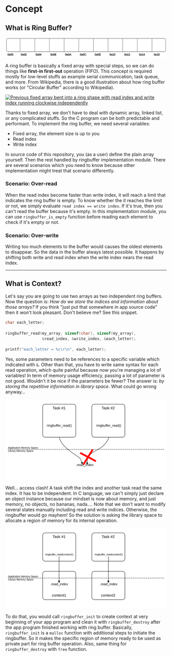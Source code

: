 # Concept

## What is Ring Buffer?

![Fixed array with 12 elements](plain_array.svg)

A ring buffer is basically a fixed array with special steps, so we can do things
like **first-in first-out** operation (FIFO). This concept is required mostly
for low-level stuffs as example serial communication, task queue, and more. From
Wikipedia, there is a good illustration about how ring buffer works (or
"Circular Buffer" according to Wikipedia).

[![Previous fixed array bent into a ring shape with read index and write index running clockwise independently][1]][2]

Thanks to fixed array, we don't have to deal with dynamic array, linked list, or
any complicated stuffs. So the C program can be both predictable and performant.
To implement the ring buffer, we need several variables:

-   Fixed array, the element size is up to you
-   Read index
-   Write index

In source code of this repository, you (as a user) define the plain array
yourself. Then the rest handled by ringbuffer implementation module. There are
several scenarios which you need to know because other implementation might
treat that scenario differently.

### Scenario: Over-read

When the read index become faster than write index, it will reach a limit that
indicates the ring buffer is empty. To know whether the it reaches the limit or
not, we simply evaluate `read index == write index`. If it's true, then you
can't read the buffer because it's empty. In this implementation module, you can
use `ringbuffer_is_empty` function before reading each element to check if it's
empty or not.

### Scenario: Over-write

Writing too much elements to the buffer would causes the oldest elements to
disappear. So the data in the buffer always latest possible. It happens by
shifting both write and read index when the write index nears the read index.

[1]: https://upload.wikimedia.org/wikipedia/commons/f/fd/Circular_Buffer_Animation.gif
[2]: https://en.wikipedia.org/wiki/File:Circular_Buffer_Animation.gif

---

## What is Context?

Let's say you are going to use two arrays as two independent ring buffers. Now
the question is: _How do we store the indices and information about those
arrays?_ If you think "just put that somewhere in app source code" then it won't
look pleasant. Don't believe me? See this snippet.

```c
char each_letter;

ringbuffer_read(my_array, sizeof(char), sizeof(my_array),
                &read_index, &write_index, &each_letter);

printf("each_letter = %c\r\n", each_letter);
```

Yes, some parameters need to be references to a specific variable which
indicated with `&`. Other than that, you have to write same syntax for each read
operation, which quite painful because now you're managing a lot of variables!
In term of memory usage efficiency, passing a lot of parameter is not good.
Wouldn't it be nice if the parameters be fewer? The answer is: _by storing the
repetitive information in library space_. What could go wrong anyway…

![Diagram about access clash due to nature of C language](without_context.svg)

Well… access clash! A task shift the index and another task read the same index.
It has to be independent. In C language, we can't simply just declare an object
instance because our mindset is now about memory, and just memory, no objects,
no bananas, nada…. Note that we don't want to modify several states manually
including read and write indices. Otherwise, the ringbuffer would go mayhem! So
the solution is asking the library space to allocate a region of memory for its
internal operation.

![Context isolates states between separate instances](with_context.svg)

To do that, you would call `ringbuffer_init` to create context at very beginning
of your app program and clean it with `ringbuffer_destroy` after the app program
finished working with ring buffer. Basically, `ringbuffer_init` is a `malloc`
function with additional steps to initiate the ringbuffer. So it makes the
specific region of memory ready to be used as private part for ring buffer
operation. Also, same thing for `ringbuffer_destroy` with `free` function.
